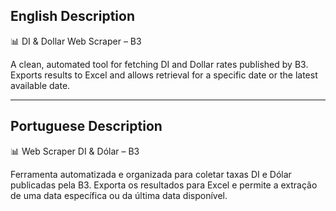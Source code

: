 ## English Description
📊 DI & Dollar Web Scraper – B3

A clean, automated tool for fetching DI and Dollar rates published by B3. Exports results to Excel and allows retrieval for a specific date or the latest available date.
_______________________________________________________________________________________________________________________________________________________________________________________________
## Portuguese Description
📊 Web Scraper DI & Dólar – B3

Ferramenta automatizada e organizada para coletar taxas DI e Dólar publicadas pela B3. Exporta os resultados para Excel e permite a extração de uma data específica ou da última data disponível.

